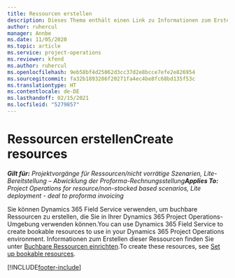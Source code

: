 ```yaml
---
title: Ressourcen erstellen
description: Dieses Thema enthält einen Link zu Informationen zum Erstellen buchbarer Ressourcen.
author: ruhercul
manager: Annbe
ms.date: 11/05/2020
ms.topic: article
ms.service: project-operations
ms.reviewer: kfend
ms.author: ruhercul
ms.openlocfilehash: 9eb58bf4d25062d3cc37d2e8bcce7efe2e826954
ms.sourcegitcommit: fa32b1893286f20271fa4ec4be8fc68bd135f53c
ms.translationtype: HT
ms.contentlocale: de-DE
ms.lasthandoff: 02/15/2021
ms.locfileid: "5279857"
---
```

# <a name="create-resources"></a><span data-ttu-id="7f407-103">Ressourcen erstellen</span><span class="sxs-lookup"><span data-stu-id="7f407-103">Create resources</span></span>

<span data-ttu-id="7f407-104">_**Gilt für:** Projektvorgänge für Ressourcen/nicht vorrätige Szenarien, Lite-Bereitstellung – Abwicklung der Proforma-Rechnungsstellung_</span><span class="sxs-lookup"><span data-stu-id="7f407-104">_**Applies To:** Project Operations for resource/non-stocked based scenarios, Lite deployment - deal to proforma invoicing_</span></span>

<span data-ttu-id="7f407-105">Sie können Dynamics 365 Field Service verwenden, um buchbare Ressourcen zu erstellen, die Sie in Ihrer Dynamics 365 Project Operations-Umgebung verwenden können.</span><span class="sxs-lookup"><span data-stu-id="7f407-105">You can use Dynamics 365 Field Service to create bookable resources to use in your Dynamics 365 Project Operations environment.</span></span> <span data-ttu-id="7f407-106">Informationen zum Erstellen dieser Ressourcen finden Sie unter [Buchbare Ressourcen einrichten](https://docs.microsoft.com/dynamics365/field-service/set-up-bookable-resources).</span><span class="sxs-lookup"><span data-stu-id="7f407-106">To create these resources, see [Set up bookable resources](https://docs.microsoft.com/dynamics365/field-service/set-up-bookable-resources).</span></span>


[!INCLUDE[footer-include](../includes/footer-banner.md)]